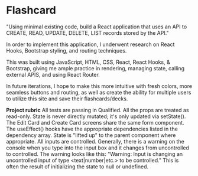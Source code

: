 # Flashcard

"Using minimal existing code, build a React application that uses an API to CREATE, READ, UPDATE, DELETE, LIST records stored by the API."

In order to implement this application, I underwent research on React Hooks, Bootstrap styling, and routing techniques. 

This was built using JavaScript, HTML, CSS, React, React Hooks, & Bootstrap, giving me ample practice in rendering, managing state, calling external APIS, and using React Router. 

In future iterations, I hope to make this more intuitive with fresh colors, more seamless buttons and routing, as well as create the ability for multiple users to utilize this site and save their flashcards/decks.

**Project rubric**
All tests are passing in Qualified.
All the props are treated as read-only.
State is never directly mutated; it's only updated via setState().
The Edit Card and Create Card screens share the same form component.
The useEffect() hooks have the appropriate dependencies listed in the dependency array.
State is "lifted up" to the parent component where appropriate.
All inputs are controlled. Generally, there is a warning on the console when you type into the input box and it changes from uncontrolled to controlled. The warning looks like this: "Warning: Input is changing an uncontrolled input of type <text|number|etc.> to be controlled." This is often the result of initializing the state to null or undefined.
